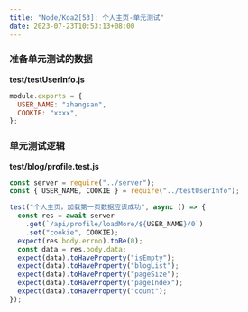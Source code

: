 ```yaml
---
title: "Node/Koa2[53]: 个人主页-单元测试"
date: 2023-07-23T10:53:13+08:00
---
```


### 准备单元测试的数据

**test/testUserInfo.js**

```js
module.exports = {
  USER_NAME: "zhangsan",
  COOKIE: "xxxx",
};
```

### 单元测试逻辑

**test/blog/profile.test.js**

```js
const server = require("../server");
const { USER_NAME, COOKIE } = require("../testUserInfo");

test("个人主页，加载第一页数据应该成功", async () => {
  const res = await server
    .get(`/api/profile/loadMore/${USER_NAME}/0`)
    .set("cookie", COOKIE);
  expect(res.body.errno).toBe(0);
  const data = res.body.data;
  expect(data).toHaveProperty("isEmpty");
  expect(data).toHaveProperty("blogList");
  expect(data).toHaveProperty("pageSize");
  expect(data).toHaveProperty("pageIndex");
  expect(data).toHaveProperty("count");
});
```
